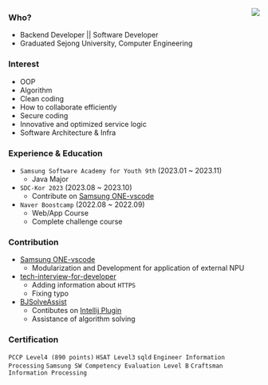 <a target="_blank" href="https://solved.ac/profile/rlagusdnr120"><img align='right' src="http://mazassumnida.wtf/api/v2/generate_badge?boj=rlagusdnr120"></a>

### Who?
- Backend Developer || Software Developer
- Graduated Sejong University, Computer Engineering

### Interest
- OOP
- Algorithm
- Clean coding
- How to collaborate efficiently
- Secure coding
- Innovative and optimized service logic
- Software Architecture & Infra

### Experience & Education
- `Samsung Software Academy for Youth 9th` (2023.01 ~ 2023.11)
  - Java Major
- `SDC-Kor 2023` (2023.08 ~ 2023.10)
  - Contribute on [Samsung ONE-vscode](https://github.com/Samsung/ONE-vscode/issues/1621)
- `Naver Boostcamp` (2022.08 ~ 2022.09)
  - Web/App Course
  - Complete challenge course

### Contribution
- [Samsung ONE-vscode](https://github.com/Samsung/ONE-vscode/issues/1621)
  - Modularization and Development for application of external NPU
- [tech-interview-for-developer](https://github.com/gyoogle/tech-interview-for-developer/pull/160)
  - Adding information about `HTTPS`
  - Fixing typo
- [BJSolveAssist](https://github.com/Hyeon-Uk/BJSolveAssist)
  - Contibutes on [Intellij Plugin](https://plugins.jetbrains.com/plugin/23468-bjsolveassist)
  - Assistance of algorithm solving
 
### Certification
`PCCP Level4 (890 points)` `HSAT Level3` `sqld` `Engineer Information Processing` `Samsung SW Competency Evaluation Level B` `Craftsman Information Processing` 
